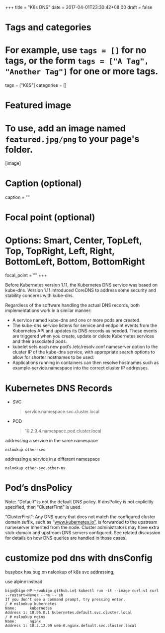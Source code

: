 +++
title = "K8s DNS"
date = 2017-04-01T23:30:42+08:00
draft = false

# Tags and categories
# For example, use `tags = []` for no tags, or the form `tags = ["A Tag", "Another Tag"]` for one or more tags.
tags = ["K8S"]
categories = []

# Featured image
# To use, add an image named `featured.jpg/png` to your page's folder. 
[image]
  # Caption (optional)
  caption = ""

  # Focal point (optional)
  # Options: Smart, Center, TopLeft, Top, TopRight, Left, Right, BottomLeft, Bottom, BottomRight
  focal_point = ""
+++


Before Kubernetes version 1.11, the Kubernetes DNS service was based on kube-dns. Version 1.11 introduced CoreDNS to address some security and stability concerns with kube-dns.

Regardless of the software handling the actual DNS records, both implementations work in a similar manner:

- A service named kube-dns and one or more pods are created.
- The kube-dns service listens for service and endpoint events from the Kubernetes API and updates its DNS records as needed. These events are triggered when you create, update or delete Kubernetes services and their associated pods.
- kubelet sets each new pod's /etc/resolv.conf nameserver option to the cluster IP of the kube-dns service, with appropriate search options to allow for shorter hostnames to be used:
- Applications running in containers can then resolve hostnames such as example-service.namespace into the correct cluster IP addresses.


# Kubernetes DNS Records

- SVC
  
  >service.namespace.svc.cluster.local

- POD
  
  >10.2.9.4.namespace.pod.cluster.local


addressing a service in the same namespace

```
nslookup other-svc
```

addressing a service in a different namespace

```
nslookup other-svc.other-ns
```

# Pod’s dnsPolicy

Note: “Default” is not the default DNS policy. If dnsPolicy is not explicitly specified, then “ClusterFirst” is used.

“ClusterFirst“: Any DNS query that does not match the configured cluster domain suffix, such as “www.kubernetes.io”, is forwarded to the upstream nameserver inherited from the node. Cluster administrators may have extra stub-domain and upstream DNS servers configured. See related discussion for details on how DNS queries are handled in those cases.


# customize pod dns with dnsConfig


busybox has bug on nslookup of k8s svc addressing,

use alpine instead


```
bigo@bigo-HP:~/wubigo.github.io$ kubectl run -it --image curl:v1 curl  --restart=Never --rm -- sh
If you don't see a command prompt, try pressing enter.
/ # nslookup kubernetes
Name:      kubernetes
Address 1: 10.96.0.1 kubernetes.default.svc.cluster.local
/ # nslookup nginx
Name:      nginx
Address 1: 10.2.12.99 web-0.nginx.default.svc.cluster.local
```